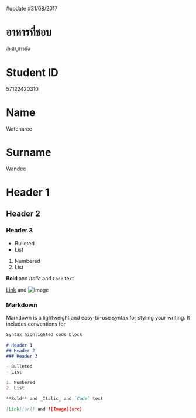 ﻿#update
#31/08/2017
# อาหารที่ชอบ
ส้มตำ,ข้าวผัด
# Student ID
57122420310
# Name
Watcharee
# Surname
Wandee
# Header 1
## Header 2
### Header 3

- Bulleted
- List

1. Numbered
2. List

**Bold** and _Italic_ and `Code` text

[Link](url) and ![Image](src)

### Markdown

Markdown is a lightweight and easy-to-use syntax for styling your writing. It includes conventions for

```markdown
Syntax highlighted code block

# Header 1
## Header 2
### Header 3

- Bulleted
- List

1. Numbered
2. List

**Bold** and _Italic_ and `Code` text

[Link](url) and ![Image](src)




































